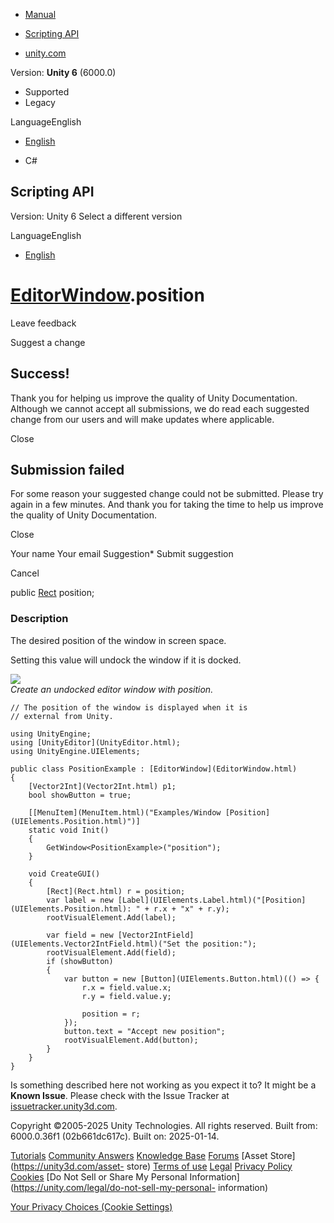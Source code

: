 [ ]()

  * [Manual](../Manual/index.html)
  * [Scripting API](../ScriptReference/index.html)

  * [unity.com](https://unity.com/)

Version: **Unity 6** (6000.0)

  * Supported
  * Legacy

LanguageEnglish

  * [English]()

  * C#

[ ](https://docs.unity3d.com)

## Scripting API

Version: Unity 6 Select a different version

LanguageEnglish

  * [English]()

#  [EditorWindow](EditorWindow.html).position

Leave feedback

Suggest a change

## Success!

Thank you for helping us improve the quality of Unity Documentation. Although
we cannot accept all submissions, we do read each suggested change from our
users and will make updates where applicable.

Close

## Submission failed

For some reason your suggested change could not be submitted. Please <a>try
again</a> in a few minutes. And thank you for taking the time to help us
improve the quality of Unity Documentation.

Close

Your name Your email Suggestion* Submit suggestion

Cancel

[ ]()

public [Rect](Rect.html) position;

### Description

The desired position of the window in screen space.

Setting this value will undock the window if it is docked.  
  
![](../StaticFiles/ScriptRefImages/EditorWindowPosition.png)  
_Create an undocked editor window with position._

    
    
    // The position of the window is displayed when it is
    // external from Unity.
    
    using UnityEngine;
    using [UnityEditor](UnityEditor.html);
    using UnityEngine.UIElements;
    
    public class PositionExample : [EditorWindow](EditorWindow.html)
    {
        [Vector2Int](Vector2Int.html) p1;
        bool showButton = true;
    
        [[MenuItem](MenuItem.html)("Examples/Window [Position](UIElements.Position.html)")]
        static void Init()
        {
            GetWindow<PositionExample>("position");
        }
    
        void CreateGUI()
        {
            [Rect](Rect.html) r = position;
            var label = new [Label](UIElements.Label.html)("[Position](UIElements.Position.html): " + r.x + "x" + r.y);
            rootVisualElement.Add(label);
            
            var field = new [Vector2IntField](UIElements.Vector2IntField.html)("Set the position:");
            rootVisualElement.Add(field);
            if (showButton)
            {
                var button = new [Button](UIElements.Button.html)(() => {
                    r.x = field.value.x;
                    r.y = field.value.y;
    
                    position = r;
                });
                button.text = "Accept new position";
                rootVisualElement.Add(button);
            }
        }
    }
    

Is something described here not working as you expect it to? It might be a
**Known Issue**. Please check with the Issue Tracker at
[issuetracker.unity3d.com](https://issuetracker.unity3d.com).

Copyright ©2005-2025 Unity Technologies. All rights reserved. Built from:
6000.0.36f1 (02b661dc617c). Built on: 2025-01-14.

[Tutorials](https://unity3d.com/learn) [Community
Answers](https://answers.unity3d.com) [Knowledge
Base](https://support.unity3d.com/hc/en-us)
[Forums](https://forum.unity3d.com) [Asset Store](https://unity3d.com/asset-
store) [Terms of use](https://docs.unity3d.com/Manual/TermsOfUse.html)
[Legal](https://unity.com/legal) [Privacy
Policy](https://unity.com/legal/privacy-policy)
[Cookies](https://unity.com/legal/cookie-policy) [Do Not Sell or Share My
Personal Information](https://unity.com/legal/do-not-sell-my-personal-
information)

[Your Privacy Choices (Cookie Settings)](javascript:void\(0\);)


